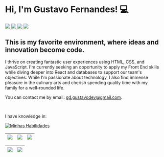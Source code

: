<h1> Hi, I'm Gustavo Fernandes! 💻</h1>

<div> 
     <a href="https://www.instagram.com/gustavogfggoncalves/" target="_blank">
          <img src="https://img.shields.io/badge/-Instagram-%23E4405F?style=for-the-badge&logo=instagram&logoColor=white"/>
     </a> 
     <a href = "mailto:gd.gustavodev@gmail.com">
          <img src="https://img.shields.io/badge/Gmail-D14836?style=for-the-badge&logo=gmail&logoColor=white"/>
     </a>
     <a href="https://www.linkedin.com/in/gustavo-fernandes-gon%C3%A7alves-7a7917197/" target="_blank">
          <img src="https://img.shields.io/badge/-LinkedIn-%230077B5?style=for-the-badge&logo=linkedin&logoColor=white">
     </a>
     <a href="https://wa.me/+5531975417120" target="_blank">
          <img src="https://img.shields.io/badge/WhatsApp-25D366?style=for-the-badge&logo=whatsapp&logoColor=white">
     </a>
 </div>
<h2 align="left">
This is my favorite environment, where ideas and innovation become code.
</h2>
<p>I thrive on creating fantastic user experiences using HTML, CSS, and JavaScript. I'm currently seeking an opportunity to apply my Front End skills while diving deeper into React and databases to support our team's objectives. While I'm passionate about technology, I also find immense pleasure in the culinary arts and cherish spending quality time with my family for a well-rounded life.</p>

<p>You can contact me by email: <a href="mailto:gd.gustavodev@gmail.com">gd.gustavodev@gmail.com</a>.</p> 
<br>

<p>I have knowledge in: </p>
<div align="left">

[![Minhas Habilidades](https://skillicons.dev/icons?i=html,css,js,typescript,react,bootstrap,tailwind,nodejs,express,mongodb,python,selenium,git,figma,vscode
)](https://skillicons.dev)

  </div>
  
  | ![](http://github-profile-summary-cards.vercel.app/api/cards/stats?username=GustavoGFG&theme=nord_dark) | ![](http://github-profile-summary-cards.vercel.app/api/cards/repos-per-language?username=GustavoGFG&hide=Html&theme=nord_dark) | ![](http://github-profile-summary-cards.vercel.app/api/cards/most-commit-language?username=GustavoGFG&theme=nord_dark) |
| :-: | :-: | :-: |

| ![](http://github-profile-summary-cards.vercel.app/api/cards/profile-details?username=GustavoGFG&theme=nord_dark) | ![](https://github-readme-streak-stats.herokuapp.com/?user=GustavoGFG&hide_border=true&date_format=M%20j%5B%2C%20Y%5D&background=2D3742&stroke=2D3742&ring=6bbbca&fire=6bbbca&currStreakNum=fff&sideNums=6bbbca&currStreakLabel=6bbbca&sideLabels=fff&dates=fff) |
| :-: | :-: |

